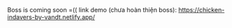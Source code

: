 Boss is coming soon =((
link demo (chưa hoàn thiện boss): https://chicken-indavers-by-vandt.netlify.app/